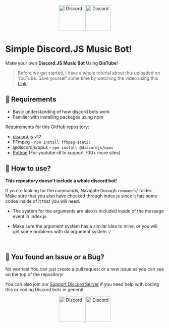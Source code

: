 <div align="center">
  <a href="https://discord.gg/2RPg23k">
    <img src="https://user-images.githubusercontent.com/59381835/92191514-d649ad80-ee18-11ea-9bc4-e95c7a122a99.png" alt="Discord" width="80"/>
  </a>
  <a href="https://youtube.com/dashcruft">
    <img src="https://user-images.githubusercontent.com/59381835/92191346-676c5480-ee18-11ea-8240-e416eb1a5b5d.png" alt="Discord" width="80"/>
  </a>
</div>


# Simple Discord.JS Music Bot!

Make your own **Discord.JS** **Music Bot** Using **DisTube**!

> Before we get started, I have a whole toturial about this uploaded on YouTube. Save yourself some time by watching the video using this [Link](http://github.com)!

## 📕 Requirements

- Basic understanding of how discord bots work
- Familier with installing packages using npm

Requirements for this GitHub repository:
* [discord.js](https://discord.js.org/#/) v12
* FFmpeg - `npm install ffmpeg-static`
* @discordjs/opus - `npm install @discordjs/opus`
* [Python](http://python.com) (For youtube-dl to support 700+ more sites)


## 📗 How to use?

**This repository doesn't include a whole discord bot!**



If you're looking for the commands, Navigate through `commands/` folder. Make sure that you also have checked  through index.js since it has some codes inside of it that you will need.

- The system for the arguments are also is included inside of the message event in Index.js

- Make sure the argument system has a similar idea to mine, or you will get some problems with da argument system :/

<br>

## 🐛 You found an Issue or a Bug?

No worries! You can just create a pull request or a new issue as you can see on the top of the repository!



You can also join our [Support Discord Server](https://discord.gg/2RPg23k) if you need help with coding this or coding Discord bots in general

<div align="center">
  <a href="https://discord.gg/2RPg23k">
    <img src="https://user-images.githubusercontent.com/59381835/92191514-d649ad80-ee18-11ea-9bc4-e95c7a122a99.png" alt="Discord" width="80"/>
  </a>
  <a href="https://youtube.com/dashcruft">
    <img src="https://user-images.githubusercontent.com/59381835/92191346-676c5480-ee18-11ea-8240-e416eb1a5b5d.png" alt="Discord" width="80"/>
  </a>
</div>

